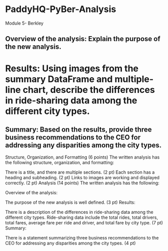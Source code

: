 # PaddyHQ-PyBer-Analysis
Module 5- Berkley
## Overview of the analysis: Explain the purpose of the new analysis.
# Results: Using images from the summary DataFrame and multiple-line chart, describe the differences in ride-sharing data among the different city types.
## Summary: Based on the results, provide three business recommendations to the CEO for addressing any disparities among the city types.




Structure, Organization, and Formatting (6 points)
The written analysis has the following structure, organization, and formatting:

There is a title, and there are multiple sections. (2 pt)
Each section has a heading and subheading. (2 pt)
Links to images are working and displayed correctly. (2 pt)
Analysis (14 points)
The written analysis has the following:

Overview of the analysis:

The purpose of the new analysis is well defined. (3 pt)
Results:

There is a description of the differences in ride-sharing data among the different city types. Ride-sharing data include the total rides, total drivers, total fares, average fare per ride and driver, and total fare by city type. (7 pt)
Summary:

There is a statement summarizing three business recommendations to the CEO for addressing any disparities among the city types. (4 pt)